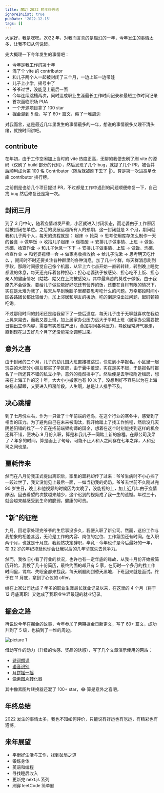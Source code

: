 ```yaml
---
title: 魔幻 2022 的年终总结
ignoreInList: true
pubDate: '2022-12-15'
tags: []
---
```


大家好，我是嘿嘿。2022 年，对我而言真的是魔幻的一年，今年发生的事情太多，让我不知从何说起。

先大概理一下今年发生的事情吧：

-   今年是我工作的第十年
-   混了个 vite 的 contributor
-   和儿子两个人一起被封闭了三个月，一边上班一边带娃
-   儿子上小学，摇号中了
-   爷爷过世，没能见上最后一面
-   今年连续跳槽两次，同时达成职业生涯最长工作时间记录和最短工作时间记录
-   首次面临职场 PUA
-   一个开源项目拿了 100 star
-   掘金混到 5 级，写了 60+ 篇文，薅了一堆周边

对我而言，这是最近几年里发生的事情最多的一年，想说的事情很多又理不清头绪，就按时间讲吧。

## contribute

在年初，由于工作空闲加上当时的 vite 热度正高，无聊的我便去刷了刷 vite 的源码（仅刷了 build 部分的代码），然后发现了几个 bug，就提了几个 PR，被合并后顺利成为第 100 名 Contributor（随后就被刷下去了 🤦）。算是第一次进高星仓库 contributor 排行榜。

之前倒是也给几个项目提过 PR，不过都是工作中遇到的问题顺便修复一下，自己找 bug 然后修复还是第一次。

## 封闭三月

到了 3 月中旬，随着疫情越发严重，小区就进入封闭状态，而老婆由于工作原因就被封闭在单位。之后的发展远超所有人的预期，这一封闭就是 3 个月，期间就我和儿子两个人，每天的流程就是： 起床 -> 抢菜 -> 思考使用库存怎么制作一天的餐食 -> 做早饭 -> 收拾儿子起床 -> 做核酸 -> 安排儿子做事情、上班 -> 做饭、洗碗、检查作业 -> 和儿子休息一下下 -> 安排儿子做事情、上班 -> 做饭、洗碗、检查作业 -> 和老婆视频一会 -> 做家务收拾收拾 -> 给儿子洗漱 -> 思考明天吃什么 ，期间时不时还要关注各种群里的各种消息，加了几十个群，每天群消息刷到手软。那段时间感觉自己像个机器，从早上六七点开始一直转转转，转到晚上睡觉都没的休息，每天还充斥着各种担心：担心老婆孩子被感染、担心吃不上饭、担心亲人的健康情况（姑姑、姑父在上海被感染）。其中最痛苦的莫过于做饭，由于我原先不会做饭，要给儿子做些能好好吃还有营养的饭，还要在食材有限的情况下，实在是太难为我了，每天从早到晚脑子里都要思考吃什么的问题。万幸那段时间小区各路团长都比较给力，加上邻居和朋友的援助，吃的倒是没出过问题，起码顿顿吃饱。

不过那段时间的封闭还是给我留下了一些后遗症，每天儿子由于无聊就喜欢在我边上晃来晃去，而我又要上班，加上居家办公压力远大于平时上班（居家办公需要按日输出工作内容，需要有实质性产出），叠加期间各种压力，导致经常脾气暴走，直到现在过去好几个月了还没能完全调整过来。

## 意外之喜

由于封闭的三个月，儿子的幼儿园大班直接被跳过，快进到小学报名。小区里一起玩耍的大部分小朋友都买了学区房，由于囊中羞涩，实在是买不起，于是报名时报名了一所还算不错的私立小学，意外的竟然摇中了。然后便是去学校附近租房，想来在上海工作的这十年，大大小小搬家也有 10 次了，没想到好不容易以为在上海站稳点脚跟，又要进入租房阶段。人生啊，总是让人措手不及。

## 决心跳槽

到了七月份左右，作为一只做了十年前端的老鸟，在这个行业的寒冬中，感受到了相当的压力。为了避免自己在未来被淘汰，我开始踏上了找工作旅程，然后没几天阴差阳错的找了一个正在招前端架构师的国企，想着在这个时刻能找到这样的机会还算不错，便决心 9 月份入职，算是和我儿子一同踏上新的旅程。在原公司我呆了 7 年多的时间，算是画上了句号，可能不止人和人之间存在七年之痒，人和公司之间也是。

## 噩耗传来

然而在八月份我正式提出离职后，家里的噩耗却传了过来：爷爷生病时不小心摔了一跤过世了，我又没能见上最后一面，一如当初我的奶奶。爷爷去世前不久刚过完 90 岁生日，晚上和他视频的时候因为太晚了，没能视的上，加上近几年由于疫情原因，回去看望的次数越来越少，这个迟到的视频成了我一生的遗憾。年过三十，就会越来越感受到生命的脆弱，健康的可贵。

## “新”的征程

九月，回老家处理完爷爷的生后事没多久，我便入职了新公司。然而，这份工作与我想象的相差甚远，无论是工作的内容、岗位的定位、工作氛围还有时间。在入职两个月，也就是十月底，我毅然决定辞职，毕竟 - 今年也许是今后最好的一年，在 32 岁的年纪拖延也许会让我以后的几年彻底失去竞争力。

然而，我依旧小看了行业的状况，也许也有一定年底的缘故，从我十月份开始投简历开始，我投了几十份简历，最终约面的却只有 5 家，在历时一个多月的找工作时间里，胃病、失眠全都来找我，每天刷题刷到昏天黑地，下班回来就是面试。终于在 11 月底，拿到了心仪的 offer。

继在上家公司达成 7 年多的职业生涯最长就业记录以来，在这里的 4 个月（将于 12 月底离职）又达成了我职业生涯最短的就业记录。

## 掘金之路

再说说今年在掘金的故事，今年参加了两期掘金日新更文，写了 60+ 篇文，成功升到了 5 级，也搞到了一堆的周边。

![picture 1](https://stg.heyfe.org/images/blog-2022-32.png)

借助写作的动力（升级的快感、奖品的诱惑），写了几个文章演示使用的网站：

-   [诗词朗诵](https://github.com/ZxBing0066/poetry-reader)
-   [语音识别](https://github.com/ZxBing0066/speech-recognition)
-   [月饼摇一摇](https://github.com/ZxBing0066/shake-your-mooncake)
-   [像素图片转化器](https://github.com/ZxBing0066/pixel-converter)

其中像素图片转换器还混了 100+ star，😂 算是意外之喜吧。

## 年终总结

2022 发生的事情太多，我也不知如何评价，只能说有好运也有厄运，有精彩也有遗憾。

## 来年展望

-   平衡好生活与工作，找到破局之道
-   锻炼身体
-   英语和编程
-   寻找睡后收入
-   更新完 next.js 系列
-   刷穿 leetCode 简单题